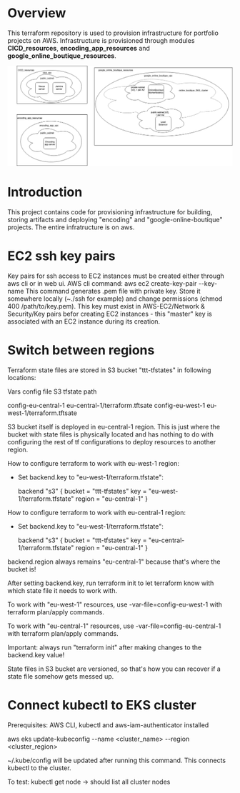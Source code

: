 # Overview

This terraform repository is used to provision infrastructure for portfolio projects on AWS.
Infrastructure is provisioned through modules **CICD_resources**, **encoding_app_resources** and **google_online_boutique_resources**.

![Resources](/docs/images/resources.png)

# Introduction

This project contains code for provisioning infrastructure for building, storing artifacts and deploying
"encoding" and "google-online-boutique" projects. The entire infratructure is on aws.

# EC2 ssh key pairs

Key pairs for ssh access to EC2 instances must be created either through aws cli or in web ui.
AWS cli command:    aws ec2 create-key-pair --key-name <key-pair-name>
This command generates .pem file with private key. Store it somewhere locally (~./ssh for example) and
change permissions (chmod 400 /path/to/key.pem). This key must exist in AWS-EC2/Network & Security/Key pairs
befor creating EC2 instances - this "master" key is associated with an EC2 instance during its creation.

# Switch between regions

Terraform state files are stored in S3 bucket "ttt-tfstates" in following locations:

Vars config file                S3 tfstate path

config-eu-central-1             eu-central-1/terraform.tftsate
config-eu-west-1                eu-west-1/terraform.tftsate

S3 bucket itself is deployed in eu-central-1 region. This is just where the bucket with state files is physically located and has nothing to do with configuring the rest of tf configurations to deploy resources to another region.

How to configure terraform to work with eu-west-1 region:

- Set backend.key to "eu-west-1/terraform.tfstate":

  backend "s3" {
    bucket = "ttt-tfstates"
    key    = "eu-west-1/terraform.tfstate"
    region = "eu-central-1"
  }

How to configure terraform to work with eu-central-1 region:

- Set backend.key to "eu-west-1/terraform.tfstate":

  backend "s3" {
    bucket = "ttt-tfstates"
    key    = "eu-central-1/terraform.tfstate"
    region = "eu-central-1"
  }

backend.region always remains "eu-central-1" because that's where the bucket is!

After setting backend.key, run terraform init to let terraform know with which state file it needs to work with.

To work with "eu-west-1" resources, use -var-file=config-eu-west-1 with terraform plan/apply commands.

To work with "eu-central-1" resources, use -var-file=config-eu-central-1 with terraform plan/apply commands.

Important: always run "terraform init" after making changes to the backend.key value!

State files in S3 bucket are versioned, so that's how you can recover if a state file somehow gets messed up.

# Connect kubectl to EKS cluster

Prerequisites: AWS CLI, kubectl and aws-iam-authenticator installed

aws eks update-kubeconfig --name <cluster_name> --region <cluster_region>

~/.kube/config will be updated after running this command. This connects kubectl to the cluster.

To test: kubectl get node -> should list all cluster nodes